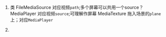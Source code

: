1. 类
FileMediaSource 对应视频`path`;多个屏幕可以共用一个source？
MediaPlayer 对应视频`source`;可理解作屏幕
MediaTexture 拖入场景的`plane`上；对应`MediaPlayer` 

2. 